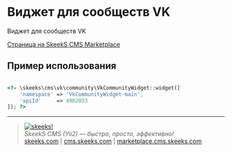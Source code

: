 Виджет для сообществ VK
===================================

Виджет для сообществ VK

[Страница на SkeekS CMS Marketplace](http://marketplace.cms.skeeks.com/solutions/integratsiya/sotsialnyie-seti/67-vidjet-soobschestva-vkontakte)


Пример использования
---

```php

<?= \skeeks\cms\vk\community\VkCommunityWidget::widget([
    'namespace' => 'VkCommunityWidget-main',
    'apiId'     => 4982033
]); ?>

```

___

> [![skeeks!](https://gravatar.com/userimage/74431132/13d04d83218593564422770b616e5622.jpg)](http://skeeks.com)  
<i>SkeekS CMS (Yii2) — быстро, просто, эффективно!</i>  
[skeeks.com](http://skeeks.com) | [cms.skeeks.com](http://cms.skeeks.com) | [marketplace.cms.skeeks.com](http://marketplace.cms.skeeks.com)
